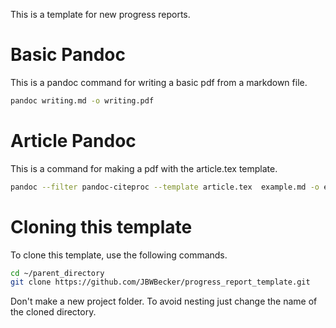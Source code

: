 This is a template for new progress reports.

# Basic Pandoc
This is a pandoc command for writing a basic pdf from a markdown file.
```bash
pandoc writing.md -o writing.pdf
```

# Article Pandoc
This is a command for making a pdf with the article.tex template.
```bash
pandoc --filter pandoc-citeproc --template article.tex  example.md -o example.pdf
```
# Cloning this template
To clone this template, use the following commands.
```bash
cd ~/parent_directory
git clone https://github.com/JBWBecker/progress_report_template.git
```
Don't make a new project folder. To avoid nesting just change the name of the cloned directory.
